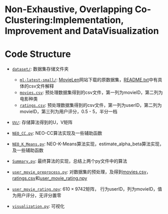 # Non-Exhaustive, Overlapping Co-Clustering:Implementation, Improvement and DataVisualization

# Code Structure

* [`dataset/`](dataset/): 数据集存储文件夹
    * [`ml-latest-small/`](dataset/ml-latest-small/): [MovieLen](https://grouplens.org/datasets/movielens/)网站下载的原数据集，[README.txt](dataset/ml-latest-small/README.txt)中有具体的csv文件解释
    * [`movies.csv`](dataset/movies.csv): 预处理数据集得到的csv文件，第一列为movieID，第二列为电影种类
    * [`ratings.csv`](dataset/ratings.csv): 预处理数据集得到的csv文件，第一列为userID，第二列为movieID，第三列为用户评分，0.5 - 5，半分一档

* [`UV/`](UV/): 存储算法得到的U，V矩阵

* [`NEO_CC.py`](NEO_CC.py): NEO-CC算法实现及一些辅助函数

* [`NEO_K_Means.py`](NEO_K_Means.py): NEO-K-Means算法实现，estimate_alpha_beta算法实现，及一些辅助函数

* [`Summary.py`](Summary.py): 最终算法的实现，总结上两个py文件中的算法

* [`user_movie_preprocess.py`](user_movie_preprocess.py): 对数据集的预处理，及得到[movies.csv](dataset/movies.csv)，[ratings.csv](dataset/ratings.csv)和[user_movie_rating.npy](user_movie_rating.npy)

* [`user_movie_rating.npy`](user_movie_rating.npy): $610 \times 9742$矩阵， 行为userID，列为movieID，值为用户评分，无评分置零

* [`visualization.py`](visualization.py): 可视化
